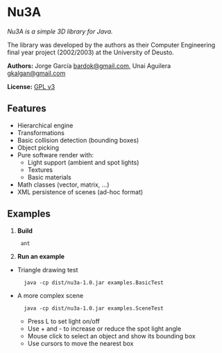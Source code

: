 Nu3A
====

*Nu3A is a simple 3D library for Java.*

The library was developed by the authors as their Computer Engineering 
final year project (2002/2003) at the University of Deusto.

**Authors:** Jorge García <bardok@gmail.com>, Unai Aguilera <gkalgan@gmail.com>

**License:** [GPL v3](http://www.gnu.org/licenses/gpl-3.0.html)

Features
--------

* Hierarchical engine
* Transformations
* Basic collision detection (bounding boxes)
* Object picking
* Pure software render with:
	* Light support (ambient and spot lights)
	* Textures
	* Basic materials
* Math classes (vector, matrix, ...)
* XML persistence of scenes (ad-hoc format)

Examples
--------

1. **Build**

		ant 

2. **Run an example**
	
* Triangle drawing test

		java -cp dist/nu3a-1.0.jar examples.BasicTest
   		
* A more complex scene

		java -cp dist/nu3a-1.0.jar examples.SceneTest
 
	* Press L to set light on/off
 	* Use + and - to increase or reduce the spot light angle
 	* Mouse click to select an object and show its bounding box
 	* Use cursors to move the nearest box